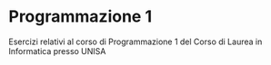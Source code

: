 # Programmazione 1
Esercizi relativi al corso di Programmazione 1 del Corso di Laurea in Informatica presso UNISA
